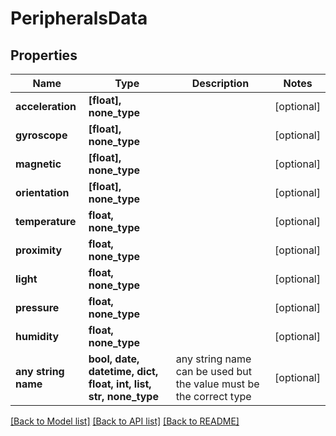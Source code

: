 # PeripheralsData


## Properties
Name | Type | Description | Notes
------------ | ------------- | ------------- | -------------
**acceleration** | **[float], none_type** |  | [optional] 
**gyroscope** | **[float], none_type** |  | [optional] 
**magnetic** | **[float], none_type** |  | [optional] 
**orientation** | **[float], none_type** |  | [optional] 
**temperature** | **float, none_type** |  | [optional] 
**proximity** | **float, none_type** |  | [optional] 
**light** | **float, none_type** |  | [optional] 
**pressure** | **float, none_type** |  | [optional] 
**humidity** | **float, none_type** |  | [optional] 
**any string name** | **bool, date, datetime, dict, float, int, list, str, none_type** | any string name can be used but the value must be the correct type | [optional]

[[Back to Model list]](../README.md#documentation-for-models) [[Back to API list]](../README.md#documentation-for-api-endpoints) [[Back to README]](../README.md)


